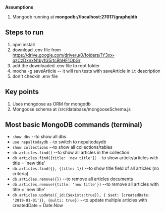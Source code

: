 
**Assumptions**
1. Mongodb running at **mongodb://localhost:27017/graphqldb**


## Steps to run
1. npm install
2. download .env file from https://drive.google.com/drive/u/0/folders/1Y3xx-qzCzDxnxN1byfG5rtcBhHF1ObGr
3. add the downloaded .env file to root folder
4. mocha -g saveArticle    -- it will run tests with saveArticle in `it` description
5. don't checkin .env file


##  Key points

1. Uses mongoose as ORM for mongodb
2. Mongoose schema at /src/database/mongooseSchema.js


##  Most basic MongoDB commands (terminal)

* `show dbs`  --to show all dbs
* `use nepaltodaydb`  --to switch to nepaltodaydb
* `show collections`  --to show all collections/tables
* `db.articles.find()` --to show all articles in the collection
* `db.articles.find({title: 'new title'})` --to show article/articles with title = 'new title'
* `db.articles.find({}, {title: 1})` --to show title field of all articles (no criteria)
* `db.articles.remove({})` --to remove all articles documents
* `db.articles.remove({title: 'new title'})` --to remove all articles with title = 'new title'
* `db.articles.update({_id:{$exists:true}}, { $set: {createdDate: '2019-01-01'}}, {multi: true})` --to update multiple articles with createdDate = Date.Now
